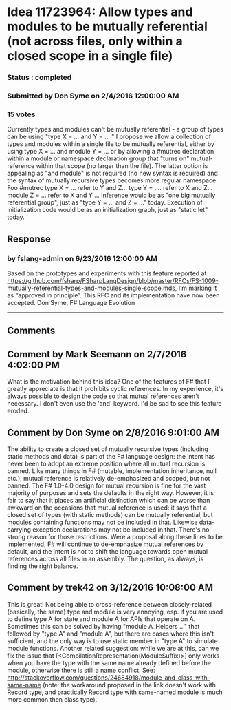 # Idea 11723964: Allow types and modules to be mutually referential (not across files, only within a closed scope in a single file) #

### Status : completed

### Submitted by Don Syme on 2/4/2016 12:00:00 AM

### 15 votes

Currently types and modules can't be mutually referential - a group of types can be using "type X = ... and Y = ... "
I propose we allow a collection of types and modules within a single file to be mutually referential, either by using
type X = ... and module Y = ...
or by allowing a #mutrec declaration within a module or namespace declaration group that "turns on" mutual-reference within that scope (no larger than the file). The latter option is appealing as "and module" is not required (no new syntax is required) and the syntax of mutually recursive types becomes more regular
namespace Foo
#mutrec
type X = ... refer to Y and Z...
type Y = .... refer to X and Z...
module Z = ... refer to X and Y ...
Inference would be as "one big mutually referential group", just as "type Y = ... and Z = ..." today. Execution of initialization code would be as an initialization graph, just as "static let" today.



## Response 
### by fslang-admin on 6/23/2016 12:00:00 AM

Based on the prototypes and experiments with this feature reported at https://github.com/fsharp/FSharpLangDesign/blob/master/RFCs/FS-1009-mutually-referential-types-and-modules-single-scope.mds, I’m marking it as “approved in principle”.
This RFC and its implementation have now been accepted.
Don Syme,
F# Language Evolution

------------------------
## Comments


## Comment by Mark Seemann on 2/7/2016 4:02:00 PM
What is the motivation behind this idea?
One of the features of F# that I greatly appreciate is that it prohibits cyclic references. In my experience, it's always possible to design the code so that mutual references aren't necessary. I don't even use the 'and' keyword.
I'd be sad to see this feature eroded.


## Comment by Don Syme on 2/8/2016 9:01:00 AM
The ability to create a closed set of mutually recursive types (including static methods and data) is part of the F# language design: the intent has never been to adopt an extreme position where all mutual recursion is banned.
Like many things in F# (mutable, implementation inheritance, null etc.), mutual reference is relatively de-emphasized and scoped, but not banned. The F# 1.0-4.0 design for mutual recursion is fine for the vast majority of purposes and sets the defaults in the right way. However, it is fair to say that it places an artificial distinction which can be worse than awkward on the occasions that mutual reference is used: it says that a closed set of types (with static methods) can be mutually referential, but modules containing functions may not be included in that. Likewise data-carrying exception declarations may not be included in that. There's no strong reason for those restrictions.
Were a proposal along these lines to be implemented, F# will continue to de-emphasize mutual references by default, and the intent is not to shift the language towards open mutual references across all files in an assembly. The question, as always, is finding the right balance.


## Comment by trek42 on 3/12/2016 10:08:00 AM
This is great! Not being able to cross-reference between closely-related (basically, the same) type and module is very annoying, esp. if you are used to define type A for state and module A for APIs that operate on A. Sometimes this can be solved by having "module A_Helpers ..." that followed by "type A" and "module A", but there are cases where this isn't sufficient, and the only way is to use static member in "type A" to simulate module functions.
Another related suggestion: while we are at this, can we fix the issue that [<CompilationRepresentation(ModuleSuffix)>] only works when you have the type with the same name already defined before the module, otherwise there is still a name conflict.
See: http://stackoverflow.com/questions/24684918/module-and-class-with-same-name
(note: the workaround proposed in the link doesn't work with Record type, and practically Record type with same-named module is much more common then class type).

